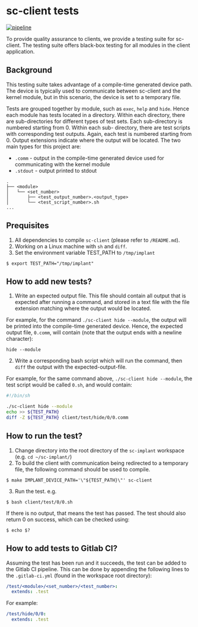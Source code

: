 # sc-client tests

[![pipeline](https://gitlab.com/team-sc/sc-implant/badges/master/pipeline.svg)](https://gitlab.com/team-sc/sc-implant/pipelines)

To provide quality assurance to clients, we provide a testing suite for
sc-client. The testing suite offers black-box testing for all modules
in the client application.

## Background

This testing suite takes advantage of a compile-time generated device
path. The device is typically used to communicate between sc-client and
the kernel module, but in this scenario, the device is set to a
temporary file.

Tests are grouped together by module, such as `exec`, `help` and 
`hide`. Hence each module has tests located in a directory. Within each
directory, there are sub-directories for different types of test sets.
Each sub-directory is numbered starting from 0. Within each sub-
directory, there are test scripts with corresponding test outputs. Again,
each test is numbered starting from 0. Output extensions indicate where
the output will be located. The two main types for this project are:
- `.comm` - output in the compile-time generated device used for
communicating with the kernel module
- `.stdout` - output printed to stdout

```
.
├── <module>
│   └── <set_number>
│       ├── <test_output_number>.<output_type>
│       └── <test_script_number>.sh
...
```

## Prequisites

1. All dependencies to compile `sc-client` (please refer to `/README.md`).
2. Working on a Linux machine with `sh` and `diff`.
3. Set the environment variable TEST_PATH to `/tmp/implant`

```console
$ export TEST_PATH="/tmp/implant"
```

## How to add new tests?

1. Write an expected output file. This file should contain all output
that is expected after running a command, and stored in a text file
with the file extension matching where the output would be located.

For example, for the command `./sc-client hide --module`, the output 
will be printed into the compile-time generated device. Hence, the 
expected output file, `0.comm`, will contain (note that the output ends
with a newline character):

```
hide --module

```
2. Write a corresponding bash script which will run the command, then
`diff` the output with the expected-output-file.

For example, for the same command above, `./sc-client hide --module`, 
the test script would be called `0.sh`, and would contain:

```bash
#!/bin/sh

./sc-client hide --module
echo >> ${TEST_PATH}
diff -Z ${TEST_PATH} client/test/hide/0/0.comm
```

## How to run the test?

1. Change directory into the root directory of the `sc-implant` 
workspace (e.g. `cd ~/sc-implant/`)
2. To build the client with communication being redirected to a 
temporary file, the following command should be used to compile.

```console
$ make IMPLANT_DEVICE_PATH='\"${TEST_PATH}\"' sc-client
```

3. Run the test. e.g.

```console
$ bash client/test/0/0.sh
```

If there is no output, that means the test has passed. The test should
also return 0 on success, which can be checked using:

```console
$ echo $?
```

## How to add tests to Gitlab CI?

Assuming the test has been run and it succeeds, the test can be added
to the Gitlab CI pipeline. This can be done by appending the following
lines to the `.gitlab-ci.yml` (found in the workspace root directory):

```yml
/test/<module>/<set_number>/<test_number>:
  extends: .test
```

For example:

```yml
/test/hide/0/0:
  extends: .test
```

